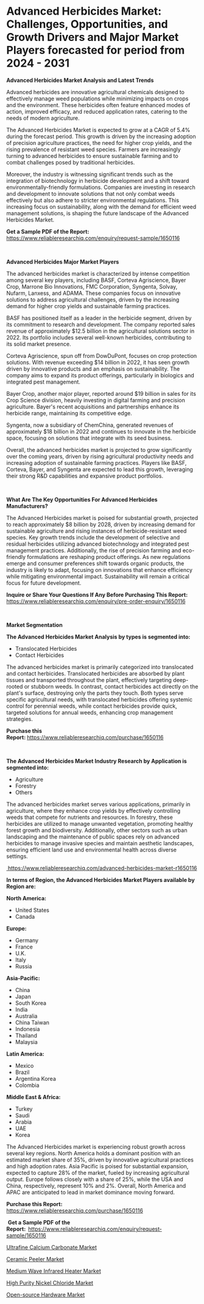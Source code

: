 <p><h1>Advanced Herbicides Market: Challenges, Opportunities, and Growth Drivers and Major Market Players forecasted for period from 2024 - 2031</h1></p><p><strong>Advanced Herbicides Market Analysis and Latest Trends</strong></p>
<p><p>Advanced herbicides are innovative agricultural chemicals designed to effectively manage weed populations while minimizing impacts on crops and the environment. These herbicides often feature enhanced modes of action, improved efficacy, and reduced application rates, catering to the needs of modern agriculture.</p><p>The Advanced Herbicides Market is expected to grow at a CAGR of 5.4% during the forecast period. This growth is driven by the increasing adoption of precision agriculture practices, the need for higher crop yields, and the rising prevalence of resistant weed species. Farmers are increasingly turning to advanced herbicides to ensure sustainable farming and to combat challenges posed by traditional herbicides.</p><p>Moreover, the industry is witnessing significant trends such as the integration of biotechnology in herbicide development and a shift toward environmentally-friendly formulations. Companies are investing in research and development to innovate solutions that not only combat weeds effectively but also adhere to stricter environmental regulations. This increasing focus on sustainability, along with the demand for efficient weed management solutions, is shaping the future landscape of the Advanced Herbicides Market.</p></p>
<p><strong>Get a Sample PDF of the Report:&nbsp;</strong> <a href="https://www.reliableresearchiq.com/enquiry/request-sample/1650116?utm_campaign=100&utm_medium=2&utm_source=Github&utm_content=ia&utm_term=26092024&utm_id=advanced-herbicides">https://www.reliableresearchiq.com/enquiry/request-sample/1650116</a></p>
<p>&nbsp;</p>
<p><strong>Advanced Herbicides Major Market Players</strong></p>
<p><p>The advanced herbicides market is characterized by intense competition among several key players, including BASF, Corteva Agriscience, Bayer Crop, Marrone Bio Innovations, FMC Corporation, Syngenta, Solvay, Nufarm, Lanxess, and ADAMA. These companies focus on innovative solutions to address agricultural challenges, driven by the increasing demand for higher crop yields and sustainable farming practices.</p><p>BASF has positioned itself as a leader in the herbicide segment, driven by its commitment to research and development. The company reported sales revenue of approximately $12.5 billion in the agricultural solutions sector in 2022. Its portfolio includes several well-known herbicides, contributing to its solid market presence.</p><p>Corteva Agriscience, spun off from DowDuPont, focuses on crop protection solutions. With revenue exceeding $14 billion in 2022, it has seen growth driven by innovative products and an emphasis on sustainability. The company aims to expand its product offerings, particularly in biologics and integrated pest management.</p><p>Bayer Crop, another major player, reported around $19 billion in sales for its Crop Science division, heavily investing in digital farming and precision agriculture. Bayer's recent acquisitions and partnerships enhance its herbicide range, maintaining its competitive edge.</p><p>Syngenta, now a subsidiary of ChemChina, generated revenues of approximately $18 billion in 2022 and continues to innovate in the herbicide space, focusing on solutions that integrate with its seed business.</p><p>Overall, the advanced herbicides market is projected to grow significantly over the coming years, driven by rising agricultural productivity needs and increasing adoption of sustainable farming practices. Players like BASF, Corteva, Bayer, and Syngenta are expected to lead this growth, leveraging their strong R&D capabilities and expansive product portfolios.</p></p>
<p>&nbsp;</p>
<p><strong>What Are The Key Opportunities For Advanced Herbicides Manufacturers?</strong></p>
<p><p>The Advanced Herbicides market is poised for substantial growth, projected to reach approximately $8 billion by 2028, driven by increasing demand for sustainable agriculture and rising instances of herbicide-resistant weed species. Key growth trends include the development of selective and residual herbicides utilizing advanced biotechnology and integrated pest management practices. Additionally, the rise of precision farming and eco-friendly formulations are reshaping product offerings. As new regulations emerge and consumer preferences shift towards organic products, the industry is likely to adapt, focusing on innovations that enhance efficiency while mitigating environmental impact. Sustainability will remain a critical focus for future development.</p></p>
<p><strong>Inquire or Share Your Questions If Any Before Purchasing This Report:</strong> <a href="https://www.reliableresearchiq.com/enquiry/pre-order-enquiry/1650116?utm_campaign=100&utm_medium=2&utm_source=Github&utm_content=ia&utm_term=26092024&utm_id=advanced-herbicides">https://www.reliableresearchiq.com/enquiry/pre-order-enquiry/1650116</a></p>
<p>&nbsp;</p>
<p><strong>Market Segmentation</strong></p>
<p><strong>The Advanced Herbicides Market Analysis by types is segmented into:</strong></p>
<p><ul><li>Translocated Herbicides</li><li>Contact Herbicides</li></ul></p>
<p><p>The advanced herbicides market is primarily categorized into translocated and contact herbicides. Translocated herbicides are absorbed by plant tissues and transported throughout the plant, effectively targeting deep-rooted or stubborn weeds. In contrast, contact herbicides act directly on the plant's surface, destroying only the parts they touch. Both types serve specific agricultural needs, with translocated herbicides offering systemic control for perennial weeds, while contact herbicides provide quick, targeted solutions for annual weeds, enhancing crop management strategies.</p></p>
<p><strong>Purchase this Report:&nbsp;</strong><a href="https://www.reliableresearchiq.com/purchase/1650116?utm_campaign=100&utm_medium=2&utm_source=Github&utm_content=ia&utm_term=26092024&utm_id=advanced-herbicides">https://www.reliableresearchiq.com/purchase/1650116</a></p>
<p>&nbsp;</p>
<p><strong>The Advanced Herbicides Market Industry Research by Application is segmented into:</strong></p>
<p><ul><li>Agriculture</li><li>Forestry</li><li>Others</li></ul></p>
<p><p>The advanced herbicides market serves various applications, primarily in agriculture, where they enhance crop yields by effectively controlling weeds that compete for nutrients and resources. In forestry, these herbicides are utilized to manage unwanted vegetation, promoting healthy forest growth and biodiversity. Additionally, other sectors such as urban landscaping and the maintenance of public spaces rely on advanced herbicides to manage invasive species and maintain aesthetic landscapes, ensuring efficient land use and environmental health across diverse settings.</p></p>
<p><a href="https://www.reliableresearchiq.com/advanced-herbicides-market-r1650116?utm_campaign=100&utm_medium=2&utm_source=Github&utm_content=ia&utm_term=26092024&utm_id=advanced-herbicides">&nbsp;https://www.reliableresearchiq.com/advanced-herbicides-market-r1650116</a></p>
<p><strong>In terms of Region, the Advanced Herbicides Market Players available by Region are:</strong></p>
<p>
    <p> <strong> North America: </strong>
        <ul>
            <li>United States</li>
            <li>Canada</li>
        </ul>
        </p> 
    <p> <strong> Europe: </strong>
        <ul>
            <li>Germany</li>
            <li>France</li>
            <li>U.K.</li>
            <li>Italy</li>
            <li>Russia</li>
        </ul>
        </p> 
    <p> <strong> Asia-Pacific: </strong>
        <ul>
            <li>China</li>
            <li>Japan</li>
            <li>South Korea</li>
            <li>India</li>
            <li>Australia</li>
            <li>China Taiwan</li>
            <li>Indonesia</li>
            <li>Thailand</li>
            <li>Malaysia</li>
        </ul>
        </p> 
    <p> <strong> Latin America: </strong>
        <ul>
            <li>Mexico</li>
            <li>Brazil</li>
            <li>Argentina Korea</li>
            <li>Colombia</li>
        </ul>
        </p> 
    <p> <strong> Middle East & Africa: </strong>
        <ul>
            <li>Turkey</li>
            <li>Saudi</li>
            <li>Arabia</li>
            <li>UAE</li>
            <li>Korea</li>
        </ul>
    </p>
    </p>
<p><p>The Advanced Herbicides market is experiencing robust growth across several key regions. North America holds a dominant position with an estimated market share of 35%, driven by innovative agricultural practices and high adoption rates. Asia Pacific is poised for substantial expansion, expected to capture 28% of the market, fueled by increasing agricultural output. Europe follows closely with a share of 25%, while the USA and China, respectively, represent 10% and 2%. Overall, North America and APAC are anticipated to lead in market dominance moving forward.</p></p>
<p><strong>Purchase this Report: </strong><a href="https://www.reliableresearchiq.com/purchase/1650116?utm_campaign=100&utm_medium=2&utm_source=Github&utm_content=ia&utm_term=26092024&utm_id=advanced-herbicides">https://www.reliableresearchiq.com/purchase/1650116</a></p>
<p>&nbsp;<strong>Get a Sample PDF of the Report:&nbsp;&nbsp;</strong><a href="https://www.reliableresearchiq.com/enquiry/request-sample/1650116?utm_campaign=100&utm_medium=2&utm_source=Github&utm_content=ia&utm_term=26092024&utm_id=advanced-herbicides">https://www.reliableresearchiq.com/enquiry/request-sample/1650116</a></p>
<p><strong></strong></p>
<p><p><a href="https://www.linkedin.com/pulse/ultrafine-calcium-carbonate-market-overview-global-trends-nhore?trackingId=mlL%2FgvoMTaiqaGEKTl9%2Fyw%3D%3D&utm_campaign=100&utm_medium=2&utm_source=Github&utm_content=ia&utm_term=26092024&utm_id=advanced-herbicides">Ultrafine Calcium Carbonate Market</a></p><p><a href="https://issuu.com/reportprime-2/docs/ceramic-peeler-market-size-2030.ppt_b85991ca11b2fd?utm_campaign=100&utm_medium=2&utm_source=Github&utm_content=ia&utm_term=26092024&utm_id=advanced-herbicides">Ceramic Peeler Market</a></p><p><a href="https://www.linkedin.com/pulse/global-medium-wave-infrared-heater-market-status-2024-2031-qudoe?trackingId=mSZEW1JgQLaj19phevIvJA%3D%3D&utm_campaign=100&utm_medium=2&utm_source=Github&utm_content=ia&utm_term=26092024&utm_id=advanced-herbicides">Medium Wave Infrared Heater Market</a></p><p><a href="https://github.com/WayneGriffin411/Market-Research-Report-List-1/blob/main/high-purity-nickel-chloride-market.md?utm_campaign=100&utm_medium=2&utm_source=Github&utm_content=ia&utm_term=26092024&utm_id=advanced-herbicides">High Purity Nickel Chloride Market</a></p><p><a href="https://github.com/lambertr3e8v/Market-Research-Report-List-1/blob/main/open-source-hardware-market.md?utm_campaign=100&utm_medium=2&utm_source=Github&utm_content=ia&utm_term=26092024&utm_id=advanced-herbicides">Open-source Hardware Market</a></p></p>